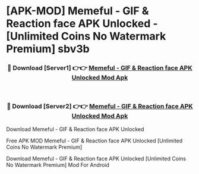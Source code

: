 # [APK-MOD] Memeful - GIF & Reaction face APK Unlocked - [Unlimited Coins No Watermark Premium] sbv3b



<div align="center">
<h3>🔴 Download [Server1] 👉👉 <a href="https://momento.my/?title=Memeful_-_GIF_&_Reaction_face_APK_Unlocked">Memeful - GIF & Reaction face APK Unlocked Mod Apk</a></h3><br>

<h3>🔴 Download [Server2] 👉👉 <a href="https://momento.my/?title=Memeful_-_GIF_&_Reaction_face_APK_Unlocked">Memeful - GIF & Reaction face APK Unlocked Mod Apk</a></h3>
</div>



Download Memeful - GIF & Reaction face APK Unlocked 

Free APK MOD Memeful - GIF & Reaction face APK Unlocked [Unlimited Coins No Watermark Premium]

Download Memeful - GIF & Reaction face APK Unlocked [Unlimited Coins No Watermark Premium] Mod For Android
